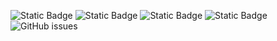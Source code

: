 ![Static Badge](https://img.shields.io/badge/blacklists-60-000000) ![Static Badge](https://img.shields.io/badge/blacklisted-2857497-cc0000) ![Static Badge](https://img.shields.io/badge/whitelisted-2250-00CC00) ![Static Badge](https://img.shields.io/badge/streaming_blacklist-28107-000000) ![GitHub issues](https://img.shields.io/github/issues/fabriziosalmi/blacklists)
